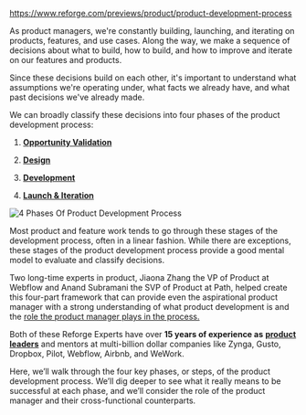 https://www.reforge.com/previews/product/product-development-process

As product managers, we're constantly building, launching, and iterating on products, features, and use cases. Along the way, we make a sequence of decisions about what to build, how to build, and how to improve and iterate on our features and products.

Since these decisions build on each other, it's important to understand what assumptions we're operating under, what facts we already have, and what past decisions we've already made.

We can broadly classify these decisions into four phases of the product development process:

1. [**Opportunity Validation**](https://www.reforge.com/previews/product/product-development-process#Product-Development-Phase-1-Opportunity-Validation)

1. [**Design**](https://www.reforge.com/previews/product/product-development-process#Product-Development-Phase-2-Design)

1. [**Development**](https://www.reforge.com/previews/product/product-development-process#Product-Development-Phase-3-Development)

1. [**Launch & Iteration**](https://www.reforge.com/previews/product/product-development-process#Product-Development-Phase-4-Launch-Iteration)

![4 Phases Of Product Development Process](https://images.squarespace-cdn.com/content/v1/62ffb1320eb3a417405f1ced/d8f4d687-4d14-4649-b452-bbd4f469790e/4+Phases+Of+Product+Development+Process+-+1.png)

Most product and feature work tends to go through these stages of the development process, often in a linear fashion. While there are exceptions, these stages of the product development process provide a good mental model to evaluate and classify decisions.

Two long-time experts in product, Jiaona Zhang the VP of Product at Webflow and Anand Subramani the SVP of Product at Path, helped create this four-part framework that can provide even the aspirational product manager with a strong understanding of what product development is and the [role the product manager plays in the process.](https://www.reforge.com/previews/product/what-does-a-product-manager-do)

Both of these Reforge Experts have over **15 years of experience as** [**product leaders**](https://www.reforge.com/programs/product-leadership) and mentors at multi-billion dollar companies like Zynga, Gusto, Dropbox, Pilot, Webflow, Airbnb, and WeWork.

Here, we’ll walk through the four key phases, or steps, of the product development process. We’ll dig deeper to see what it really means to be successful at each phase, and we’ll consider the role of the product manager and their cross-functional counterparts.
